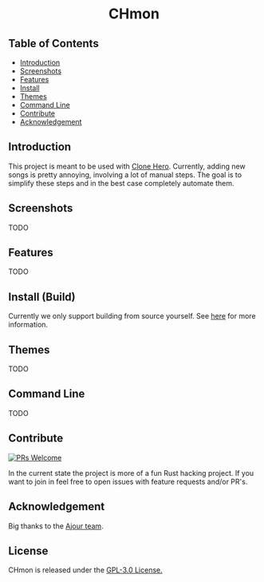 <!-- markdownlint-disable MD004 MD033 MD034 -->

<div align="center">
  
# CHmon

</div>

## Table of Contents

- [Introduction](#introduction)
- [Screenshots](#screenshots)
- [Features](#features)
- [Install](#install)
- [Themes](#themes)
- [Command Line](#command-line)
- [Contribute](#contribute)
- [Acknowledgement](#acknowledgement)

## Introduction

This project is meant to be used with [Clone Hero](https://clonehero.net). Currently, adding new songs is pretty annoying, involving a lot of manual steps. The goal is to simplify these steps and in the best case completely automate them.

## Screenshots

TODO

## Features

TODO

## Install (Build)

Currently we only support building from source yourself. See [here](INSTALL.md) for more information.

## Themes

TODO

## Command Line

TODO

## Contribute

[![PRs Welcome](https://img.shields.io/badge/PRs-welcome-brightgreen.svg)](http://makeapullrequest.com)

In the current state the project is more of a fun Rust hacking project. If you want to join in feel free to open issues with feature requests and/or PR's.

## Acknowledgement

Big thanks to the [Ajour team](https://github.com/ajour/ajour). 

## License

CHmon is released under the [GPL-3.0 License.](LICENSE)
